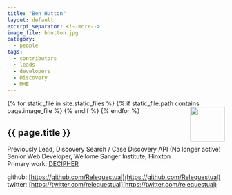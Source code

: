 ```yaml
---
title: "Ben Hutton"
layout: default
excerpt_separator: <!--more-->
image_file: bhutton.jpg
category:
  - people
tags:
  - contributors
  - leads
  - developers
  - Discovery
  - MME
---
```


{% for static_file in site.static_files %}
  {% if static_file.path contains page.image_file %}
<img style="float: right; width: 80px;" src="{{ static_file.path | relative_url}}" />
  {% endif %}
{% endfor %}

## {{ page.title }}

Previously Lead, Discovery Search / Case Discovery API (No longer active)
Senior Web Developer, Wellome Sanger Institute, Hinxton  
Primary work: [DECIPHER](https://www.sanger.ac.uk/science/tools/decipher-mapping-clinical-genome)  

<!--more-->

github: [https://github.com/Relequestual](https://github.com/Relequestual)  
twitter: [https://twitter.com/relequestual](https://twitter.com/relequestual)  

